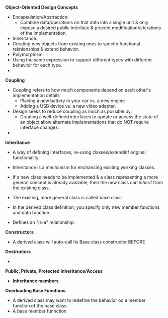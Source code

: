**Object-Oriented Design Concepts**

- Encapsulation/Abstraction:
  - Combine data/operations on that data into a single unit & only expose a desired public interface & precent modification/alterations of the implementation.
-  Inheritance:
  -  Creating new objects from existing ones to specify functional relationships & extend behavior.
-  Polymorphism:
  -  Using the same expression to support different types with different behavioir for each type.
- 

**Coupling**

- Coupling refers to how much components depend on each other's implementation details
  - Placing a new battery in your car vs. a new engine
  - Adding a USB device vs. a new video adapter.
- Design seeks to reduce coupling as much as possible by:
  - Creating a well-defined interfaces to update or access the state of an object allow alternate implementations that do NOT require interface changes.
- 



**Inheritance**

- A way of defining interfaces, re-using classes/extendinf original functionality

- Inheritance is a mechanism for enchancing existing working classes.
  
- If a new class needs to be implemented & a class representing a more general concept is already available, then the new class can _inherit_ from the existing class.
  
- The existing, more general class is called base class.
  
- In the derived class definition, you specify only new member functions and data function.
- Defines an "is-a" relationship:


**Constructors**

- A derived class will auto-call its Base class constructor BEFORE  

**Destructors**

-

**Public, Private, Protected Inheritance/Access**

  - **Inheritance members**

**Overloading Base Functions**

- A derived class may want to redefine the behavior od a member function of the base class
- A base member funnction